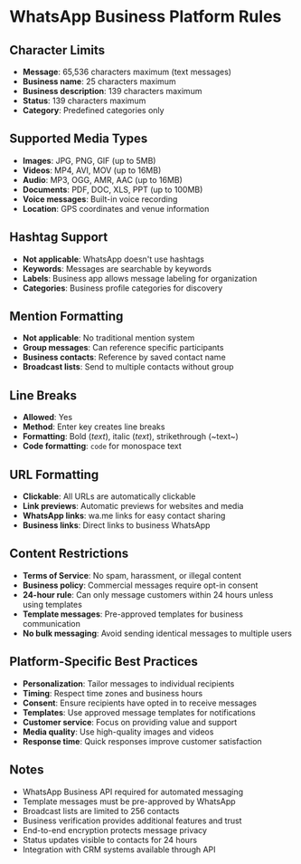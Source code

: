 # WhatsApp Business Platform Rules

## Character Limits
- **Message**: 65,536 characters maximum (text messages)
- **Business name**: 25 characters maximum
- **Business description**: 139 characters maximum
- **Status**: 139 characters maximum
- **Category**: Predefined categories only

## Supported Media Types
- **Images**: JPG, PNG, GIF (up to 5MB)
- **Videos**: MP4, AVI, MOV (up to 16MB)
- **Audio**: MP3, OGG, AMR, AAC (up to 16MB)
- **Documents**: PDF, DOC, XLS, PPT (up to 100MB)
- **Voice messages**: Built-in voice recording
- **Location**: GPS coordinates and venue information

## Hashtag Support
- **Not applicable**: WhatsApp doesn't use hashtags
- **Keywords**: Messages are searchable by keywords
- **Labels**: Business app allows message labeling for organization
- **Categories**: Business profile categories for discovery

## Mention Formatting
- **Not applicable**: No traditional mention system
- **Group messages**: Can reference specific participants
- **Business contacts**: Reference by saved contact name
- **Broadcast lists**: Send to multiple contacts without group

## Line Breaks
- **Allowed**: Yes
- **Method**: Enter key creates line breaks
- **Formatting**: Bold (*text*), italic (_text_), strikethrough (~text~)
- **Code formatting**: ```code``` for monospace text

## URL Formatting
- **Clickable**: All URLs are automatically clickable
- **Link previews**: Automatic previews for websites and media
- **WhatsApp links**: wa.me links for easy contact sharing
- **Business links**: Direct links to business WhatsApp

## Content Restrictions
- **Terms of Service**: No spam, harassment, or illegal content
- **Business policy**: Commercial messages require opt-in consent
- **24-hour rule**: Can only message customers within 24 hours unless using templates
- **Template messages**: Pre-approved templates for business communication
- **No bulk messaging**: Avoid sending identical messages to multiple users

## Platform-Specific Best Practices
- **Personalization**: Tailor messages to individual recipients
- **Timing**: Respect time zones and business hours
- **Consent**: Ensure recipients have opted in to receive messages
- **Templates**: Use approved message templates for notifications
- **Customer service**: Focus on providing value and support
- **Media quality**: Use high-quality images and videos
- **Response time**: Quick responses improve customer satisfaction

## Notes
- WhatsApp Business API required for automated messaging
- Template messages must be pre-approved by WhatsApp
- Broadcast lists are limited to 256 contacts
- Business verification provides additional features and trust
- End-to-end encryption protects message privacy
- Status updates visible to contacts for 24 hours
- Integration with CRM systems available through API 